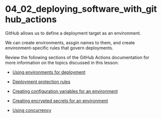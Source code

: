 # 04_02_deploying_software_with_github_actions
GitHub allows us to define a deployment target as an environment.

We can create environments, assgin names to them, and create environment-specific rules that govern deployments.

Review the following sections of the GitHub Actions documentation for more information on the topics discussed in this lesson:

- [Using environments for deployment](https://docs.github.com/en/actions/deployment/targeting-different-environments/using-environments-for-deployment)

- [Deployment protection rules](https://docs.github.com/en/actions/deployment/targeting-different-environments/using-environments-for-deployment#deployment-protection-rules)

- [Creating configuration variables for an environment](https://docs.github.com/en/actions/learn-github-actions/variables#creating-configuration-variables-for-an-environment)

- [Creating encrypted secrets for an environment](https://docs.github.com/en/actions/security-guides/encrypted-secrets#creating-encrypted-secrets-for-an-environment)

- [Using concurrency](https://docs.github.com/en/actions/deployment/about-deployments/deploying-with-github-actions#using-concurrency)
